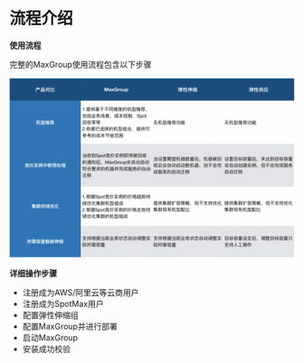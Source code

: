 # 流程介绍

**使用流程**

完整的MaxGroup使用流程包含以下步骤

![](../../.gitbook/assets/image%20%2849%29.png)

**详细操作步骤**

* 注册成为AWS/阿里云等云商用户
* 注册成为SpotMax用户
* 配置弹性伸缩组
* 配置MaxGroup并进行部署
* 启动MaxGroup
* 安装成功校验

